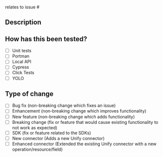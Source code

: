 relates to issue #

## Description



## How has this been tested?

- [ ] Unit tests
- [ ] Portman
- [ ] Local API
- [ ] Cypress
- [ ] Click Tests
- [ ] YOLO

## Type of change

- [ ] Bug fix (non-breaking change which fixes an issue)
- [ ] Enhancement (non-breaking change which improves functionality)
- [ ] New feature (non-breaking change which adds functionality)
- [ ] Breaking change (fix or feature that would cause existing functionality to not work as expected)
- [ ] SDK (fix or feature related to the SDKs)
- [ ] New connector (Adds a new Unify connector)
- [ ] Enhanced connector (Extended the existing Unify connector with a new operation/resource/field)
